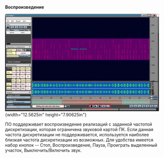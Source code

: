 **Воспроизведение**

![](media/images_play/image1.png){width="12.5625in"
height="7.90625in"}

ПО поддерживает воспроизведение реализаций с заданной частотой
дискретизации, которая ограничена звуковой картой ПК. Если данная
частота дискретизации не поддерживается, используется наиболее близкая
частота дискретизации из возможных. Для удобства имеется набор кнопок --
Стоп, Воспроизведение, Пауза, Проиграть выделенный участок,
Выключить/Включить звук.
